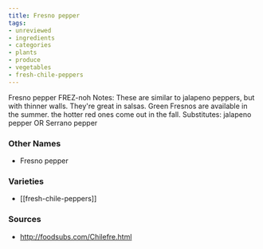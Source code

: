 ```yaml
---
title: Fresno pepper
tags:
- unreviewed
- ingredients
- categories
- plants
- produce
- vegetables
- fresh-chile-peppers
---
```

Fresno pepper FREZ-noh Notes: These are similar to jalapeno peppers, but with thinner walls. They're great in salsas. Green Fresnos are available in the summer. the hotter red ones come out in the fall. Substitutes: jalapeno pepper OR Serrano pepper

### Other Names

* Fresno pepper

### Varieties

* [[fresh-chile-peppers]]

### Sources
* http://foodsubs.com/Chilefre.html
